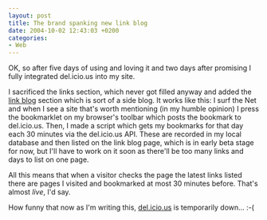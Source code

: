 ```yaml
---
layout: post
title: The brand spanking new link blog
date: 2004-10-02 12:43:03 +0200
categories:
- Web
---
```

OK, so after five days of using and loving it and two days after promising I fully integrated del.icio.us into my site.

I sacrificed the links section, which never got filled anyway and added the <a href="http://www.rusiczki.net/linkblog/" title="Link Blog">link blog</a> section which is sort of a side blog. It works like this: I surf the Net and when I see a site that's worth mentioning (in my humble opinion) I press the bookmarklet on my browser's toolbar which posts the bookmark to del.icio.us. Then, I made a script which gets my bookmarks for that day each 30 minutes via the del.icio.us API. These are recorded in my local database and then listed on the link blog page, which is in early beta stage for now, but I'll have to work on it soon as there'll be too many links and days to list on one page.

All this means that when a visitor checks the page the latest links listed there are pages I visited and bookmarked at most 30 minutes before. That's almost <i>live</i>, I'd say.

How funny that now as I'm writing this, <a href="http://del.icio.us" title="del.icio.us - The social bookmark manager">del.icio.us</a> is temporarily down... :-(

